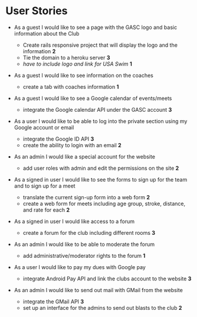# User Stories

* As a guest I would like to see a page with the GASC logo and basic information about the Club
  * Create rails responsive project that will display the logo and the information **2**
  * Tie the domain to a heroku server **3**
  * _have to include logo and link for USA Swim_ **1**

* As a guest I would like to see information on the coaches
  * create a tab with coaches information **1**

* As a guest I would like to see a Google calendar of events/meets
  * integrate the Google calendar API under the GASC account **3**

* As a user I would like to be able to log into the private section using my Google account or email
  * integrate the Google ID API **3**
  * create the ability to login with an email **2**

* As an admin I would like a special account for the website
  * add user roles with admin and edit the permissions on the site **2**

* As a signed in user I would like to see the forms to sign up for the team and to sign up for a meet
  * translate the current sign-up form into a web form **2**
  * create a web form for meets including age group, stroke, distance, and rate for each **2**

* As a signed in user I would like access to a forum
  * create a forum for the club including different rooms **3**

* As an admin I would like to be able to moderate the forum
  * add administrative/moderator rights to the forum **1**

* As a user I would like to pay my dues with Google pay
  * integrate Android Pay API and link the clubs account to the website **3**

* As an admin I would like to send out mail with GMail from the website
  * integrate the GMail API **3**
  * set up an interface for the admins to send out blasts to the club **2**
